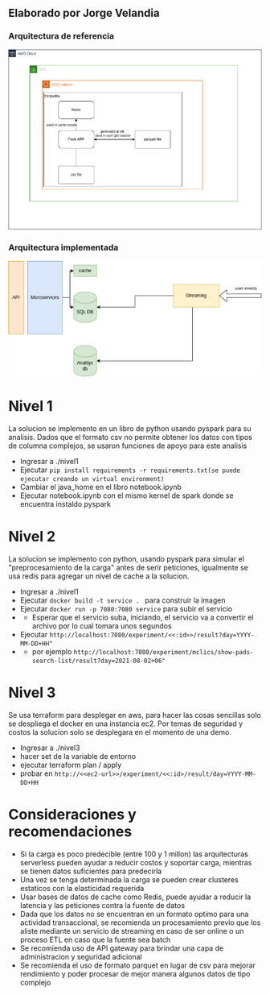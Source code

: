 ## Elaborado por Jorge Velandia

### Arquitectura de referencia
![Arq. referencia](./test-implemented.png "Arq referencia")

### Arquitectura implementada
![Arq. Implementada](./test-reference.png "Arq implementada")

# Nivel 1

La solucion se implemento en un libro de python usando pyspark para su analisis. Dados que el formato csv no permite obtener los datos con tipos de columna complejos, se usaron funciones de apoyo para este analisis

- Ingresar a ./nivel1
- Ejecutar ```pip install requirements -r requirements.txt(se puede ejecutar creando un virtual environment)```
- Cambiar el java_home en el libro notebook.ipynb
- Ejecutar notebook.ipynb con el mismo kernel de spark donde se encuentra instaldo pyspark


# Nivel 2

La solucion se implemento con python, usando pyspark para simular el "preprocesamiento de la carga" antes de serir peticiones, igualmente se usa redis para agregar un nivel de cache a la solucion. 

- Ingresar a ./nivel1
- Ejecutar ```docker build -t service . ``` para construir la imagen
- Ejecutar ```docker run -p 7080:7080 service``` para subir el servicio
- - Esperar que el servicio suba, iniciando, el servicio va a convertir el archivo por lo cual tomara unos segundos
- Ejecutar ```http://localhost:7080/experiment/<<:id>>/result?day=YYYY-MM-DD+HH"```
- - por ejemplo ```http://localhost:7080/experiment/mclics/show-pads-search-list/result?day=2021-08-02+06"```

# Nivel 3

Se usa terraform para desplegar en aws, para hacer las cosas sencillas solo se despliega el docker en una instancia ec2. Por temas de seguridad y costos la solucion solo se desplegara en el momento de una demo.

- Ingresar a ./nivel3
- hacer set de la variable de entorno 
- ejecutar terraform plan / apply
- probar en ```http://<<ec2-url>>/experiment/<<:id>/result/day=YYYY-MM-DD+HH```


# Consideraciones y recomendaciones

- Si la carga es poco predecible (entre 100 y 1 millon) las arquitecturas serverless pueden ayudar a reducir costos y soportar carga, mientras se tienen datos suficientes para predecirla
- Una vez se tenga determinada la carga se pueden crear clusteres estaticos con la elasticidad requerida
- Usar bases de datos de cache como Redis, puede ayudar a reducir la latencia y las peticiones contra la fuente de datos
- Dada que los datos no se encuentran en un formato optimo para una actividad transaccional, se recomienda un procesamiento previo que los aliste mediante un servicio de streaming en caso de ser online o un proceso ETL en caso que la fuente sea batch
- Se recomienda uso de API gateway para brindar una capa de administracion y seguridad adicional
- Se recomienda el uso de formato parquet en lugar de csv para mejorar rendimiento y poder procesar de mejor manera algunos datos de tipo complejo
